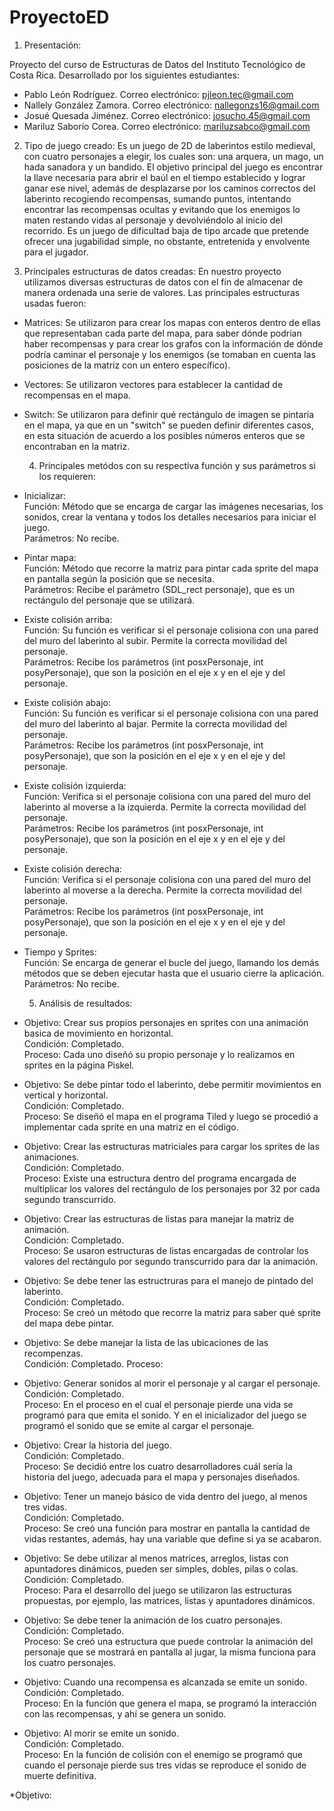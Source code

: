 # ProyectoED
 1. Presentación:
  
Proyecto del curso de Estructuras de Datos del Instituto Tecnológico de Costa Rica. Desarrollado por los siguientes estudiantes:
  * Pablo León Rodríguez. 
     Correo electrónico: pjleon.tec@gmail.com
  * Nallely González Zamora. 
     Correo electrónico: nallegonzs16@gmail.com
  * Josué Quesada Jiménez. 
     Correo electrónico: josucho.45@gmail.com
  * Mariluz Saborío Corea. 
     Correo electrónico: mariluzsabco@gmail.com

 2. Tipo de juego creado: 
Es un juego de 2D de laberintos estilo medieval, con cuatro personajes a elegir, los cuales son: una arquera, un mago, un hada sanadora y un bandido. El objetivo principal del juego es encontrar la llave necesaria para abrir el baúl en el tiempo establecido y lograr ganar ese nivel, además de desplazarse por los caminos correctos del laberinto recogiendo recompensas, sumando puntos, intentando encontrar las recompensas ocultas y evitando que los enemigos lo maten restando vidas al personaje y devolviéndolo al inicio del recorrido. Es un juego de dificultad baja de tipo arcade que pretende ofrecer una jugabilidad simple, no obstante, entretenida y envolvente para el jugador.

  3. Principales estructuras de datos creadas:
En nuestro proyecto utilizamos diversas estructuras de datos con el fin de almacenar de manera ordenada una serie de valores. Las principales estructuras usadas fueron:
* Matrices: Se utilizaron para crear los mapas con enteros dentro de ellas que representaban cada parte del mapa, para saber dónde podrían haber recompensas y para crear los grafos con la información de dónde podría caminar el personaje y los enemigos (se tomaban en cuenta las posiciones de la matriz con un entero específico).
* Vectores: Se utilizaron vectores para establecer la cantidad de recompensas en el mapa.
* Switch: Se utilizaron para definir qué rectángulo de imagen se pintaría en el mapa, ya que en un "switch" se pueden definir diferentes casos, en esta situación de acuerdo a los posibles números enteros que se encontraban en la matriz.
  
  4. Principales metódos con su respectiva función y sus parámetros si los requieren:
* Inicializar:  
Función: Método que se encarga de cargar las imágenes necesarias, los sonidos, crear la ventana y todos los detalles necesarios para iniciar el juego.  
Parámetros: No recibe.  
* Pintar mapa:   
Función: Método que recorre la matriz para pintar cada sprite del mapa en pantalla según la posición que se necesita.  
Parámetros: Recibe el parámetro (SDL_rect personaje), que es un rectángulo del personaje que se utilizará.  
* Existe colisión arriba:  
Función: Su función es verificar si el personaje colisiona con una pared del muro del laberinto al subir. Permite la correcta movilidad del personaje.  
Parámetros: Recibe los parámetros (int posxPersonaje, int posyPersonaje), que son la posición en el eje x y en el eje y del personaje.  
* Existe colisión abajo:  
Función: Su función es verificar si el personaje colisiona con una pared del muro del laberinto al bajar. Permite la correcta movilidad del personaje.  
Parámetros:  Recibe los parámetros (int posxPersonaje, int posyPersonaje), que son la posición en el eje x y en el eje y del personaje.  
* Existe colisión izquierda:  
Función: Verifica si el personaje colisiona con una pared del muro del laberinto al moverse a la izquierda. Permite la correcta movilidad del personaje.    
Parámetros: Recibe los parámetros (int posxPersonaje, int posyPersonaje), que son la posición en el eje x y en el eje y del personaje.   
* Existe colisión derecha:  
Función: Verifica si el personaje colisiona con una pared del muro del laberinto al moverse a la derecha. Permite la correcta movilidad del personaje.  
Parámetros: Recibe los parámetros (int posxPersonaje, int posyPersonaje), que son la posición en el eje x y en el eje y del personaje.  
* Tiempo y Sprites:  
  Función: Se encarga de generar el bucle del juego, llamando los demás métodos que se deben ejecutar hasta que el usuario cierre la aplicación.  
  Parámetros: No recibe.  
  
  5. Análisis de resultados:	
  
* Objetivo: Crear sus propios personajes en sprites con una animación basica de movimiento en horizontal.  
  Condición: Completado.  
  Proceso: Cada uno diseñó su propio personaje y lo realizamos en sprites en la página Piskel.  
   
* Objetivo: Se debe pintar todo el laberinto, debe permitir movimientos en vertical y horizontal.  
  Condición: Completado.  
  Proceso: Se diseñó el mapa en el programa Tiled y luego se procedió a implementar cada sprite en una matriz en el código.     
   
* Objetivo: Crear las estructuras matriciales para cargar los sprites de las animaciones.  
  Condición: Completado.  
  Proceso: Existe una estructura dentro del programa encargada de multiplicar los valores del rectángulo de los personajes por 32 por cada segundo transcurrido.
  
* Objetivo: Crear las estructuras de listas para manejar la matriz de animación.  
  Condición: Completado.  
  Proceso: Se usaron estructuras de listas encargadas de controlar los valores del rectángulo por segundo transcurrido para dar la animación.  
   
* Objetivo: Se debe tener las estructruras para el manejo de pintado del laberinto.  
  Condición: Completado.  
  Proceso: Se creó un método que recorre la matriz para saber qué sprite del mapa debe pintar.  
   
* Objetivo: Se debe manejar la lista de las ubicaciones de las recompenzas.  
  Condición: Completado.
  Proceso: 
   
* Objetivo: Generar sonidos al morir el personaje y al cargar el personaje.  
  Condición: Completado.  
  Proceso: En el proceso en el cual el personaje pierde una vida se programó para que emita el sonido. Y en el inicializador del juego se programó el sonido que se emite al cargar el personaje.  
   
* Objetivo: Crear la historia del juego.  
  Condición: Completado.  
  Proceso: Se decidió entre los cuatro desarrolladores cuál sería la historia del juego, adecuada para el mapa y personajes diseñados.  
   
* Objetivo: Tener un manejo básico de vida dentro del juego, al menos tres vidas.  
  Condición: Completado.  
  Proceso: Se creó una función para mostrar en pantalla la cantidad de vidas restantes, además, hay una variable que define si ya se acabaron.  
   
* Objetivo: Se debe utilizar al menos matrices, arreglos, listas con apuntadores dinámicos, pueden ser simples, dobles, pilas o colas.  
  Condición: Completado.  
  Proceso: Para el desarrollo del juego se utilizaron las estructuras propuestas, por ejemplo, las matrices, listas y apuntadores dinámicos.  

* Objetivo: Se debe tener la animación de los cuatro personajes.  
  Condición: Completado.  
  Proceso: Se creó una estructura que puede controlar la animación del personaje que se mostrará en pantalla al jugar, la misma funciona para los cuatro personajes.  

* Objetivo: Cuando una recompensa es alcanzada se emite un sonido.  
  Condición: Completado.  
  Proceso: En la función que genera el mapa, se programó la interacción con las recompensas, y ahí se genera un sonido.  
   
* Objetivo: Al morir se emite un sonido.  
  Condición: Completado.  
  Proceso: En la función de colisión con el enemigo se programó que cuando el personaje pierde sus tres vidas se reproduce el sonido de muerte definitiva.  
  
*Objetivo:
   
